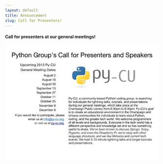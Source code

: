 ```yaml
---
layout: default
title: Announcement 
slug: Call for Presenters!
---
```


#### Call for presenters at our general meetings!

<img alt="adsfsdadf" src="/img/Py-CU_Call_for_Speakers_Blurb.jpg" />

